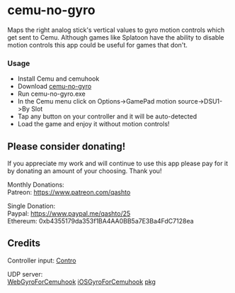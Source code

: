 # cemu-no-gyro

Maps the right analog stick's vertical values to gyro motion controls which get sent to Cemu.  Although games like Splatoon have the ability to disable motion controls this app could be useful for games that don't.

### Usage

-   Install Cemu and cemuhook
-   Download [cemu-no-gyro](https://github.com/quinton-ashley/cemu-no-gyro/releases)
-   Run cemu-no-gyro.exe
-   In the Cemu menu click on Options->GamePad motion source->DSU1->By Slot
-   Tap any button on your controller and it will be auto-detected
-   Load the game and enjoy it without motion controls!

## Please consider donating!

If you appreciate my work and will continue to use this app please pay for it by donating an amount of your choosing.  Thank you!

Monthly Donations:  
Patreon: <https://www.patreon.com/qashto>  

Single Donation:  
Paypal: <https://www.paypal.me/qashto/25>  
Ethereum: 0xb4355179da353f1BA4AA0BB5a7E3Ba4FdC7128ea  

## Credits

Controller input:
[Contro](https://github.com/shroudedcode/contro#readme)

UDP server:  
[WebGyroForCemuhook](https://github.com/hjmmc/WebGyroForCemuhook)
[iOSGyroForCemuhook](https://github.com/denismr/iOSGyroForCemuhook)
[pkg](https://github.com/zeit/pkg)
